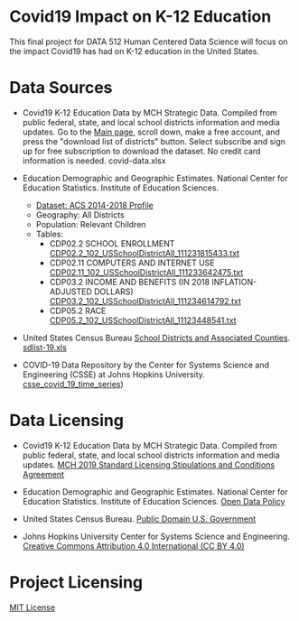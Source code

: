 # Covid19 Impact on K-12 Education
This final project for DATA 512 Human Centered Data Science will focus on the impact Covid19 has had on K-12 education in the United States. 

# Data Sources
- Covid19 K-12 Education Data by MCH Strategic Data. Compiled from public federal, state, and local school districts information and media updates. Go to the [Main page](https://www.mchdata.com/covid19/schoolclosings), scroll down, make a free account, and press the "download list of districts" button. Select subscribe and sign up for free subscription to download the dataset. No credit card information is needed. covid-data.xlsx 

- Education Demographic and Geographic Estimates. National Center for Education Statistics. Institute of Education Sciences.   
    - [Dataset: ACS 2014-2018 Profile](https://nces.ed.gov/programs/edge/TableViewer/acsProfile/2018)
    - Geography: All Districts 
    - Population: Relevant Children
    - Tables:        
        - CDP02.2 SCHOOL ENROLLMENT [CDP02.2_102_USSchoolDistrictAll_111231815433.txt](https://github.com/NalaniKai/data-512-final/blob/main/Data/CDP02.2_102_USSchoolDistrictAll_111231815433.txt)
        - CDP02.11 COMPUTERS AND INTERNET USE [CDP02.11_102_USSchoolDistrictAll_111233642475.txt](https://github.com/NalaniKai/data-512-final/blob/main/Data/CDP02.11_102_USSchoolDistrictAll_111233642475.txt)
        - CDP03.2 INCOME AND BENEFITS (IN 2018 INFLATION-ADJUSTED DOLLARS) [CDP03.2_102_USSchoolDistrictAll_111234614792.txt](https://github.com/NalaniKai/data-512-final/blob/main/Data/CDP03.2_102_USSchoolDistrictAll_111234614792.txt)
        - CDP05.2 RACE [CDP05.2_102_USSchoolDistrictAll_11123448541.txt](https://github.com/NalaniKai/data-512-final/blob/main/Data/CDP05.2_102_USSchoolDistrictAll_11123448541.txt)


- United States Census Bureau [School Districts and Associated Counties](https://www.census.gov/programs-surveys/saipe/guidance-geographies/districts-counties.html). [sdlist-19.xls](__link___)

- COVID-19 Data Repository by the Center for Systems Science and Engineering (CSSE) at Johns Hopkins University. [csse_covid_19_time_series](https://github.com/CSSEGISandData/COVID-19/blob/master/csse_covid_19_data/csse_covid_19_time_series/))

  
# Data Licensing
- Covid19 K-12 Education Data by MCH Strategic Data. Compiled from public federal, state, and local school districts information and media updates. [MCH 2019 Standard Licensing Stipulations and Conditions Agreement](https://www.mchdata.com/about/terms-conditions)
  
- Education Demographic and Geographic Estimates. National Center for Education Statistics. Institute of Education Sciences. [Open Data Policy](https://digital.gov/open-data-policy-m-13-13/)    

- United States Census Bureau. [Public Domain U.S. Government](https://www.usa.gov/government-works)

- Johns Hopkins University Center for Systems Science and Engineering. [Creative Commons Attribution 4.0 International (CC BY 4.0)](https://creativecommons.org/licenses/by/4.0/deed.ast)

# Project Licensing
[MIT License](https://github.com/NalaniKai/data-512-final/blob/main/LICENSE)
